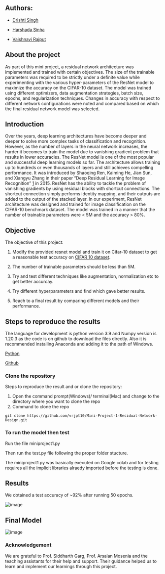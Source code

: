  ## Authors:
 * [Drishti Singh](ds6730@nyu.edu)
 
 * [Harshada Sinha](hs4703@nyu.edu)
 
 * [Vaishnavi Rajput](vr2229@nyu.edu)
 
 ## About the project
 
 As part of this mini project, a residual network architecture was implemented and trained with certain objectives. The size of the trainable parameters was required to be strictly under a definite value while experimenting with the various hyper-parameters of the ResNet model to maximize the accuracy on the CIFAR-10 dataset. The model was trained using different optimizers, data augmentation strategies, batch size, epochs, and regularization techniques. Changes in accuracy with respect to different network configurations were noted and compared based on which the final residual network model was selected. 
 
 
 ## Introduction
 
 Over the years, deep learning architectures have become deeper and deeper to solve more complex tasks of classification and recognition. However, as the number of layers in the neural network increases, the harder it becomes to train the model due to vanishing gradient problem that results in lower accuracies. 
The ResNet model is one of the most popular and successful deep learning models so far. The architecture allows training up to hundreds or even thousands of layers and still achieves compelling performance. It was introduced by Shaoqing Ren, Kaiming He, Jian Sun, and Xiangyu Zhang in their paper “Deep Residual Learning for Image Recognition” [1](https://arxiv.org/abs/1512.03385) in 2015. ResNet has the ability to tackle the problem of vanishing gradients by using residual blocks with shortcut connections. The shortcut connection simply performs identity mapping, and their outputs are added to the output of the stacked layer.
In our experiment, ResNet architecture was designed and trained for image classification on the CIFAR-10 benchmark dataset. The model was trained in a manner that the number of trainable parameters were < 5M and the accuracy > 80%.



## Objective 

The objective of this project:

1. Modify the provided resnet model and train it on Cifar-10 dataset to get a reasonable test accuracy on [CIFAR 10 dataset](https://www.cs.toronto.edu/~kriz/cifar.html).

2. The number of trainable parameters should be less than 5M.

3. Try and test different techniques like augmentation, normalization etc to get better accurcay.

4. Try different hyperparameters and find which gave better results.

5. Reach to a final result by comparing different models and their performance.


## Steps to reproduce the results
 
The language for development is python version 3.9 and Numpy version is 1.20.3 as the code is on github  to download the files directly. Also it is recommended installing Anaconda and adding it to the path of Windows.

[Python](https://www.python.org/)

[Github](https://github.com/)

### Clone the repository

Steps to reproduce the result and or clone the repository:

1.  Open the command prompt(Windows)/ terminal(Mac) and change to the directory where you want to clone the repo
2.  Command to clone the repo
```
git clone https://github.com/vrjpt10/Mini-Project-1-Residual-Network-Design.git

```
### To run the model then test

 Run the file miniproject1.py 

 Then run the test.py file following the proper folder stucture.
 
 The miniproject1.py was basically executed on Google colab and for testing requires all the implicit libraries alraedy imported before the testing is done.


## Results

We obtained a test accuracy of ~92% after running 50 epochs.

![image](https://user-images.githubusercontent.com/85714572/160190271-1aa02a06-4991-40d0-89ad-5d54ec704cbb.png)

## Final Model

![image](https://user-images.githubusercontent.com/85714572/160190635-dcc91216-e8c9-445e-8d51-2373ca448cbb.png)

### Acknowledgement

  We are grateful to Prof. Siddharth Garg, Prof. Arsalan Mosenia and the teaching assistants for their help and support. Their guidance helped us to learn and implement our learnings through this project.

